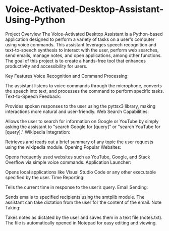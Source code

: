# Voice-Activated-Desktop-Assistant-Using-Python

Project Overview
The Voice-Activated Desktop Assistant is a Python-based application designed to perform a variety of tasks on a user's computer using voice commands. This assistant leverages speech recognition and text-to-speech synthesis to interact with the user, perform web searches, send emails, manage notes, and open applications, among other functions. The goal of this project is to create a hands-free tool that enhances productivity and accessibility for users.

Key Features
Voice Recognition and Command Processing:

The assistant listens to voice commands through the microphone, converts the speech into text, and processes the command to perform specific tasks.
Text-to-Speech Feedback:

Provides spoken responses to the user using the pyttsx3 library, making interactions more natural and user-friendly.
Web Search Capabilities:

Allows the user to search for information on Google or YouTube by simply asking the assistant to "search Google for [query]" or "search YouTube for [query]."
Wikipedia Integration:

Retrieves and reads out a brief summary of any topic the user requests using the wikipedia module.
Opening Popular Websites:

Opens frequently used websites such as YouTube, Google, and Stack Overflow via simple voice commands.
Application Launcher:

Opens local applications like Visual Studio Code or any other executable specified by the user.
Time Reporting:

Tells the current time in response to the user’s query.
Email Sending:

Sends emails to specified recipients using the smtplib module. The assistant can take dictation from the user for the content of the email.
Note Taking:

Takes notes as dictated by the user and saves them in a text file (notes.txt). The file is automatically opened in Notepad for easy editing and viewing.
